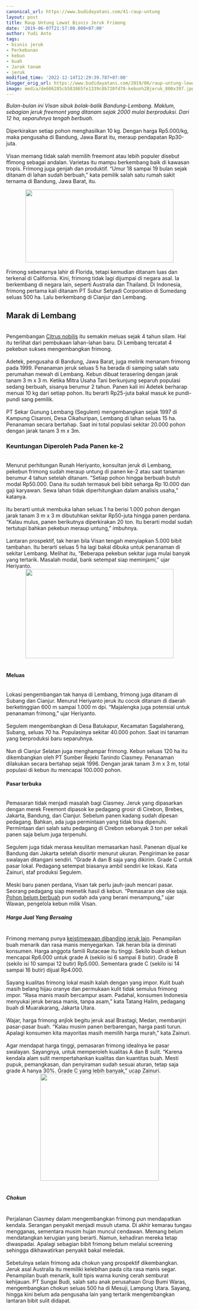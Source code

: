 ```yaml
---
canonical_url: https://www.budidayatani.com/41-raup-untung
layout: post
title: Raup Untung Lewat Bisnis Jeruk Frimong
date: '2019-06-07T21:57:00.000+07:00'
author: Yudi Anto
tags:
- bisnis jeruk
- Perkebunan
- kebun
- buah
- Jarak tanam
- jeruk
modified_time: '2022-12-14T12:29:39.787+07:00'
blogger_orig_url: https://www.budidayatani.com/2019/06/raup-untung-lewat-bisnis-jeruk-frimong.html
image: media/de606285cb583865fe1339c8b720fd70-kebun%2Bjeruk_800x397.jpg
---
```

<i>Bulan-bulan ini Visan sibuk bolak-balik Bandung-Lembang. Maklum, sebagian jeruk freemont yang ditanam sejak 2000 mulai berproduksi. Dari 12 ha, separuhnya tengah berbuah. </i><br/><br/>Diperkirakan setiap pohon menghasilkan 10 kg. Dengan harga Rp5.000/kg, maka pengusaha di Bandung, Jawa Barat itu, meraup pendapatan Rp30-juta.<br/><br/>Visan memang tidak salah memilih freemont atau lebih populer disebut ffimong sebagai andalan. Varietas itu mampu berkembang baik di kawasan tropis. Frimong juga genjah dan produktif. “Umur 18 sampai 19 bulan sejak ditanam di lahan sudah berbuah,” kata pemilik salah satu rumah sakit ternama di Bandung, Jawa Barat, itu.<br/><div style="clear: both; text-align: center;"><a style="margin-left: 1em; margin-right: 1em;" href="https://i2.wp.com/1.bp.blogspot.com/-DA93yARdevI/XPpi08DhbaI/AAAAAAAABrg/1bgk4rXWqVQUmVRXvCabgFnUeNxfvAXlACLcBGAs/s1600/kebun%2Bjeruk_800x397.jpg?ssl=1"><img src="https://i0.wp.com/1.bp.blogspot.com/-DA93yARdevI/XPpi08DhbaI/AAAAAAAABrg/1bgk4rXWqVQUmVRXvCabgFnUeNxfvAXlACLcBGAs/s400/kebun%2Bjeruk_800x397.jpg?resize=400%2C197&amp;ssl=1" width="400" height="197" border="0" data-original-height="397" data-original-width="800" data-recalc-dims="1" /></a></div><br/>Frimong sebenarnya lahir di Florida, tetapi kemudian ditanam luas dan terkenal di California. Kini, frimong tidak lagi dijumpai di negara asal. Ia berkembang di negara lain, seperti Australia dan Thailand. Di Indonesia, frimong pertama kali ditanam PT Subur Setyadi Corporation di Sumedang seluas 500 ha. Lalu berkembang di Cianjur dan Lembang.<br/><h2>Marak di Lembang</h2><br/>Pengembangan <a href="https://en.wikipedia.org/wiki/Tangor" rel="nofollow">Citrus nobilis</a> itu semakin meluas sejak 4 tahun silam. Hal itu terlihat dari pembukaan lahan-lahan baru. Di Lembang tercatat 4 pekebun sukses mengembangkan frimong.<br/><br/>Adetek, pengusaha di Bandung, Jawa Barat, juga melirik menanam frimong pada 1999. Penanaman jeruk seluas 5 ha berada di samping salah satu perumahan mewah di Lembang. Kebun dibuat terasering dengan jarak tanam 3 m x 3 m. Ketika Mitra Usaha Tani berkunjung separuh populasi sedang berbuah, sisanya berumur 2 tahun. Panen kali ini Adetek berharap menuai 10 kg dari setiap pohon. Itu berarti Rp25-juta bakal masuk ke pundi-pundi sang pemilik.<br/><br/>PT Sekar Gunung Lembang (Segulem) mengembangkan sejak 1997 di Kampung Cisaroni, Desa Cikahuripan, Lembang di lahan seluas 15 ha. Penanaman secara bertahap. Saat ini total populasi sekitar 20.000 pohon dengan jarak tanam 3 m x 3m.<br/><h3>Keuntungan Diperoleh Pada Panen ke-2</h3><br/>Menurut perhitungan Runah Heriyanto, konsultan jeruk di Lembang, pekebun frimong sudah meraup untung di panen ke-2 atau saat tanaman berumur 4 tahun setelah ditanam. “Setiap pohon hingga berbuah butuh modal Rp50.000. Dana itu sudah termasuk beli bibit seharga Rp 10.000 dan gaji karyawan. Sewa lahan tidak diperhitungkan dalam analisis usaha,” katanya.<br/><br/>Itu berarti untuk membuka lahan seluas 1 ha berisi 1.000 pohon dengan jarak tanam 3 m x 3 m dibutuhkan sekitar Rp50-juta hingga panen perdana. “Kalau mulus, panen berikutnya diperkirakan 20 ton. Itu berarti modal sudah tertutupi bahkan pekebun meraup untung,” imbuhnya.<br/><br/>Lantaran prospektif, tak heran bila Visan tengah menyiapkan 5.000 bibit tambahan. Itu berarti seluas 5 ha lagi bakal dibuka untuk penanaman di sekitar Lembang. Melihat itu, “Beberapa pekebun sekitar juga mulai banyak yang tertarik. Masalah modal, bank setempat siap meminjami,” ujar Heriyanto.<br/><div style="clear: both; text-align: center;"><a style="margin-left: 1em; margin-right: 1em;" href="https://i1.wp.com/1.bp.blogspot.com/-_E_udesdO7w/XPpvCo2KI4I/AAAAAAAABr4/V9740U3UUakrBntNmQoujLOnSOVTixPDgCLcBGAs/s1600/kebun%2Bjeruk_800x484.jpg?ssl=1"><img src="https://i1.wp.com/1.bp.blogspot.com/-_E_udesdO7w/XPpvCo2KI4I/AAAAAAAABr4/V9740U3UUakrBntNmQoujLOnSOVTixPDgCLcBGAs/s400/kebun%2Bjeruk_800x484.jpg?resize=400%2C241&amp;ssl=1" width="400" height="241" border="0" data-original-height="484" data-original-width="800" data-recalc-dims="1" /></a></div><br/><h4>Meluas</h4><br/>Lokasi pengembangan tak hanya di Lembang, frimong juga ditanam di Subang dan Cianjur. Menurut Heriyanto jeruk itu cocok ditanam di daerah berketinggian 600 m sampai 1.000 m dpi. “Majalengka juga potensial untuk penanaman frimong,” ujar Heriyanto.<br/><br/>Segulem mengembangkan di Desa Batukapur, Kecamatan Sagalaherang, Subang, seluas 70 ha. Populasinya sekitar 40.000 pohon. Saat ini tanaman yang berproduksi baru separuhnya.<br/><br/>Nun di Cianjur Selatan juga menghampar frimong. Kebun seluas 120 ha itu dikembangkan oleh PT Sumber Rejeki Tanindo Ciasmey. Penanaman dilakukan secara bertahap sejak 1996. Dengan jarak tanam 3 m x 3 m, total populasi di kebun itu mencapai 100.000 pohon.<br/><h4>Pasar terbuka</h4><br/>Pemasaran tidak menjadi masalah bagi Ciasmey. Jeruk yang dipasarkan dengan merek Freemont dipasok ke pedagang grosir di Cirebon, Brebes, Jakarta, Bandung, dan Cianjur. Sebelum panen kadang sudah dipesan pedagang. Bahkan, ada juga permintaan yang tidak bisa dipenuhi. Permintaan dari salah satu pedagang di Cirebon sebanyak 3 ton per sekali panen saja belum juga terpenuhi.<br/><br/>Segulem juga tidak merasa kesulitan memasarkan hasil. Panenan dijual ke Bandung dan Jakarta setelah disortir menurut ukuran. Pengiriman ke pasar swalayan ditangani sendiri. “Grade A dan B saja yang dikirim. Grade C untuk pasar lokal. Pedagang setempat biasanya ambil sendiri ke lokasi. Kata Zainuri, staf produksi Segulem.<br/><br/>Meski baru panen perdana, Visan tak perlu jauh-jauh mencari pasar. Seorang pedagang siap memetik hasil di kebun. “Pemasaran oke oke saja. <a style="width: auto !important;" href="https://www.budidayatani.com/tabulampot-pohon-apel-india.html" data-wpil-post-to-="data-wpil-post-to-">Pohon belum berbuah</a> pun sudah ada yang berani menampung,” ujar Wawan, pengelola kebun milik Visan.<br/><h5>Harga Jual Yang Bersaing</h5><br/>Frimong memang punya <a href="https://www.budidayatani.com/rasakan-manisnya-keprok-semboro.html">keistimewaan dibanding jeruk lain</a>. Penampilan buah menarik dan rasa manis menyegarkan. Tak heran bila ia diminati konsumen. Harga anggota famili Rutaceae itu tinggi. Sekilo buah di kebun mencapai Rp6.000 untuk grade A (sekilo isi 6 sampai 8 butir). Grade B (sekilo isi 10 sampai 12 butir) Rp5.000. Sementara grade C (sekilo isi 14 sampai 16 butir) dijual Rp4.000.<br/><br/>Sayang kualitas frimong lokal masih kalah dengan yang impor. Kulit buah masih belang hijau oranye dan permukaan kulit tidak semulus frimong impor. “Rasa manis masih bercampur asam. Padahal, konsumen Indonesia menyukai jeruk berasa manis, tanpa asam,” kata Tatang Halim, pedagang buah di Muarakarang, Jakarta Utara.<br/><br/>Wajar, harga frimong anjlok begitu jeruk asal Brastagi, Medan, membanjiri pasar-pasar buah. “Kalau musim panen berbarengan, harga pasti turun. Apalagi konsumen kita mayoritas masih memilih harga murah,” kata Zainuri.<br/><br/>Agar mendapat harga tinggi, pemasaran frimong idealnya ke pasar swalayan. Sayangnya, untuk memperoleh kualitas A dan B sulit. “Karena kendala alam sulit mempertahankan kualitas dan kuantitas buah. Mesti pupuk, pemangkasan, dan penyiraman sudah sesuai aturan, tetap saja grade A hanya 30%. Grade C yang lebih banyak,” ucap Zainuri.<br/><div style="clear: both; text-align: center;"><a style="margin-left: 1em; margin-right: 1em;" href="https://i0.wp.com/1.bp.blogspot.com/-cQWOuOLmuFo/XPpvw4YXtNI/AAAAAAAABsA/J40OfxF5TeYg52I7J511w37bSu-IqB2egCLcBGAs/s1600/jeruk.jpg?ssl=1"><img src="https://i0.wp.com/1.bp.blogspot.com/-cQWOuOLmuFo/XPpvw4YXtNI/AAAAAAAABsA/J40OfxF5TeYg52I7J511w37bSu-IqB2egCLcBGAs/s320/jeruk.jpg?resize=320%2C289&amp;ssl=1" width="320" height="289" border="0" data-original-height="825" data-original-width="912" data-recalc-dims="1" /></a></div><br/><h5>Chokun</h5><br/>Perjalanan Ciasmey dalam mengembangkan frimong pun mendapatkan kendala. Serangan penyakit menjadi musuh utama. Di akhir kemarau tungau mengganas, sementara musim hujan muncul cendawan. Memang belum mendatangkan kerugian yang berarti. Namun, kehadiran mereka tetap diwaspadai. Apalagi sebagian bibit frimong belum melalui screening sehingga dikhawatirkan penyakit bakal meledak.<br/><br/>Sebetulnya selain frimong ada chokun yang prospektif dikembangkan. Jeruk asal Australia itu memiliki kelebihan pada cita rasa manis segar. Penampilan buah menarik, kulit tipis warna kuning cerah semburat kehijauan. PT Sungai Budi, salah satu anak perusahaan Grup Bumi Waras, mengembangkan chokun seluas 500 ha di Mesuji, Lampung Utara. Sayang, hingga kini belum ada pengusaha lain yang tertarik mengembangkan lantaran bibit sulit didapat.